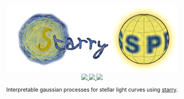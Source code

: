 <p align="center">
  <img width="450" src="starry_process.gif"/>
  <br/>
  <a href="https://dev.azure.com/rodluger/starry_process/_build">
    <img src="https://dev.azure.com/rodluger/starry_process/_apis/build/status/rodluger.starry_process?branchName=master"/>
  </a>
  <a href="https://github.com/rodluger/starry_process/raw/master-pdf/tex/ms.pdf">
    <img src="https://img.shields.io/badge/read-the_paper-blue.svg?style=flat"/>
  </a>
  <a href="https://luger.dev/starry_process">
    <img src="https://img.shields.io/badge/read-the_docs-blue.svg?style=flat"/>
  </a>
</p>

<p align="center">
Interpretable gaussian processes for stellar light curves using <a href="https://github.com/rodluger/starry">starry</a>.
</p>
